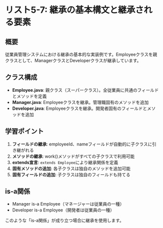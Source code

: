 # リスト5-7: 継承の基本構文と継承される要素

## 概要
従業員管理システムにおける継承の基本的な実装例です。Employeeクラスを親クラスとして、ManagerクラスとDeveloperクラスが継承しています。

## クラス構成
- **Employee.java**: 親クラス（スーパークラス）。全従業員に共通のフィールドとメソッドを定義
- **Manager.java**: Employeeクラスを継承。管理職固有のメソッドを追加
- **Developer.java**: Employeeクラスを継承。開発者固有のフィールドとメソッドを追加

## 学習ポイント
1. **フィールドの継承**: employeeId、nameフィールドが自動的に子クラスに引き継がれる
2. **メソッドの継承**: work()メソッドがすべての子クラスで利用可能
3. **extends宣言**: `extends Employee`により継承関係を定義
4. **固有メソッドの追加**: 各子クラスは独自のメソッドを追加可能
5. **固有フィールドの追加**: 子クラスは独自のフィールドも持てる

## is-a関係
- Manager is-a Employee（マネージャーは従業員の一種）
- Developer is-a Employee（開発者は従業員の一種）

このような「is-a関係」が成り立つ場合に継承を使用します。